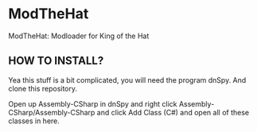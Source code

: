 # ModTheHat
ModTheHat: Modloader for King of the Hat


## HOW TO INSTALL?

Yea this stuff is a bit complicated, you will need the program dnSpy.
And clone this repository.

Open up Assembly-CSharp in dnSpy and right click Assembly-CSharp/Assembly-CSharp and click Add Class (C#) and open all of these classes in here.